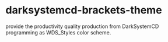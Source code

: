 # darksystemcd-brackets-theme
provide the productivity quality production from DarkSystemCD programming as WDS_Styles color scheme.
